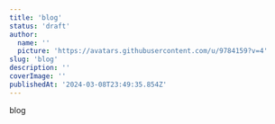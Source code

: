 ```yaml
---
title: 'blog'
status: 'draft'
author:
  name: ''
  picture: 'https://avatars.githubusercontent.com/u/9784159?v=4'
slug: 'blog'
description: ''
coverImage: ''
publishedAt: '2024-03-08T23:49:35.854Z'
---
```


blog